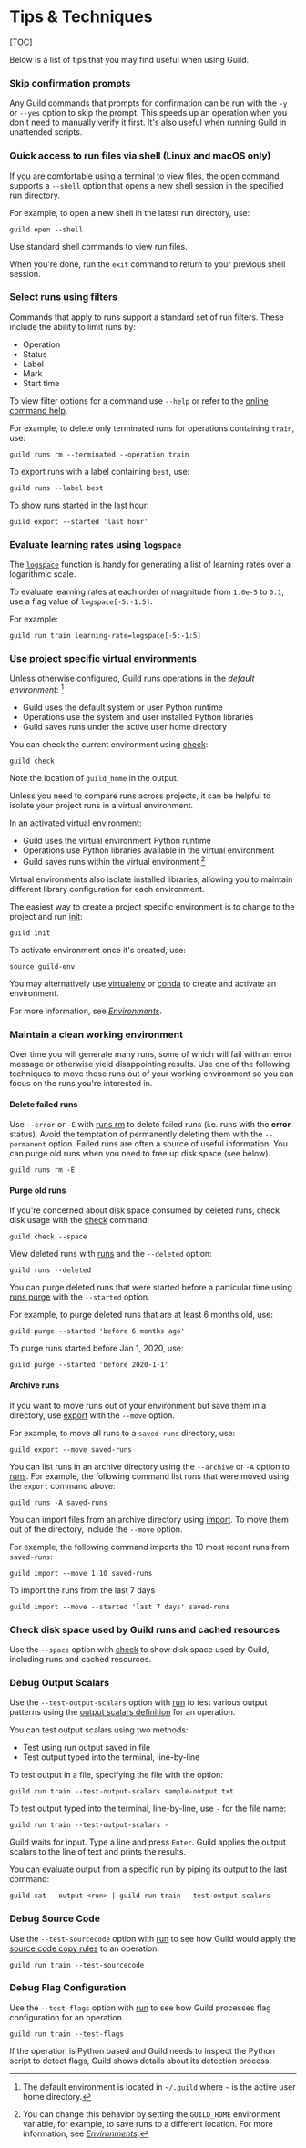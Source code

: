 # Tips & Techniques

[TOC]

Below is a list of tips that you may find useful when using Guild.

### Skip confirmation prompts

Any Guild commands that prompts for confirmation can be run with the
`-y` or `--yes` option to skip the prompt. This speeds up an operation
when you don't need to manually verify it first. It's also useful when
running Guild in unattended scripts.

### Quick access to run files via shell (Linux and macOS only)

If you are comfortable using a terminal to view files, the
[open](cmd:open) command supports a `--shell` option that opens a new
shell session in the specified run directory.

For example, to open a new shell in the latest run directory, use:

``` command
guild open --shell
```

Use standard shell commands to view run files.

When you're done, run the `exit` command to return to your previous
shell session.

### Select runs using filters

Commands that apply to runs support a standard set of run
filters. These include the ability to limit runs by:

- Operation
- Status
- Label
- Mark
- Start time

To view filter options for a command use `--help` or refer to the
[online command help](/commands/index.md).

For example, to delete only terminated runs for operations containing
`train`, use:

``` command
guild runs rm --terminated --operation train
```

To export runs with a label containing `best`, use:

``` command
guild runs --label best
```

To show runs started in the last hour:

``` command
guild export --started 'last hour'
```

### Evaluate learning rates using `logspace`

The [`logspace`](/flags/#logspace) function is handy for generating a
list of learning rates over a logarithmic scale.

To evaluate learning rates at each order of magnitude from `1.0e-5` to
`0.1`, use a flag value of `logspace[-5:-1:5]`.

For example:

``` command
guild run train learning-rate=logspace[-5:-1:5]
```

### Use project specific virtual environments

Unless otherwise configured, Guild runs operations in the *default
environment*: [^default_env]

[^default_env]: The default environment is located in `~/.guild` where
`~` is the active user home directory.

- Guild uses the default system or user Python runtime
- Operations use the system and user installed Python libraries
- Guild saves runs under the active user home directory

You can check the current environment using [check](cmd:check):

``` command
guild check
```

Note the location of ``guild_home`` in the output.

Unless you need to compare runs across projects, it can be helpful to
isolate your project runs in a virtual environment.

In an activated virtual environment:

- Guild uses the virtual environment Python runtime
- Operations use Python libraries available in the virtual environment
- Guild saves runs within the virtual environment [^guild_home_runs]

[^guild_home_runs]: You can change this behavior by setting the
``GUILD_HOME`` environment variable, for example, to save runs to a
different location. For more information, see
[*Environments*](/environments.md).

Virtual environments also isolate installed libraries, allowing you to
maintain different library configuration for each environment.

The easiest way to create a project specific environment is to change
to the project and run [init](cmd:init):

``` command
guild init
```

To activate environment once it's created, use:

``` command
source guild-env
```

You may alternatively use [virtualenv](ref:virtualenv) or
[conda](ref:conda) to create and activate an environment.

For more information, see [*Environments*](/environments.md).

### Maintain a clean working environment

Over time you will generate many runs, some of which will fail with an
error message or otherwise yield disappointing results. Use one of the
following techniques to move these runs out of your working
environment so you can focus on the runs you're interested in.

#### Delete failed runs

Use `--error` or `-E` with [runs rm](cmd:runs-rm) to delete failed
runs (i.e. runs with the **error** status). Avoid the temptation of
permanently deleting them with the `--permanent` option. Failed runs
are often a source of useful information. You can purge old runs when
you need to free up disk space (see below).

``` command
guild runs rm -E
```

#### Purge old runs

If you're concerned about disk space consumed by deleted runs, check
disk usage with the [check](cmd:check) command:

``` command
guild check --space
```

View deleted runs with [runs](cmd:runs) and the `--deleted` option:

``` command
guild runs --deleted
```

You can purge deleted runs that were started before a particular time
using [runs purge](cmd:runs-purge) with the `--started` option.

For example, to purge deleted runs that are at least 6 months old,
use:

``` command
guild purge --started 'before 6 months ago'
```

To purge runs started before Jan 1, 2020, use:

``` command
guild purge --started 'before 2020-1-1'
```

#### Archive runs

If you want to move runs out of your environment but save them in a
directory, use [export](cmd:export) with the `--move` option.

For example, to move all runs to a `saved-runs` directory, use:

``` command
guild export --move saved-runs
```

You can list runs in an archive directory using the `--archive` or
`-A` option to [runs](cmd:runs). For example, the following command
list runs that were moved using the `export` command above:

``` command
guild runs -A saved-runs
```

You can import files from an archive directory using
[import](cmd:import). To move them out of the directory, include the
`--move` option.

For example, the following command imports the 10 most recent runs
from `saved-runs`:

``` command
guild import --move 1:10 saved-runs
```

To import the runs from the last 7 days

``` command
guild import --move --started 'last 7 days' saved-runs
```

### Check disk space used by Guild runs and cached resources

Use the `--space` option with [check](cmd:check) to show disk space
used by Guild, including runs and cached resources.

### Debug Output Scalars

Use the `--test-output-scalars` option with [run](cmd:run) to test
various output patterns using the [output scalars
definition](ref:output-scalars) for an operation.

You can test output scalars using two methods:

- Test using run output saved in file
- Test output typed into the terminal, line-by-line

To test output in a file, specifying the file with the option:

``` command
guild run train --test-output-scalars sample-output.txt
```

To test output typed into the terminal, line-by-line, use ``-`` for
the file name:

``` command
guild run train --test-output-scalars -
```

Guild waits for input. Type a line and press `Enter`. Guild applies
the output scalars to the line of text and prints the results.

You can evaluate output from a specific run by piping its output to
the last command:

``` command
guild cat --output <run> | guild run train --test-output-scalars -
```

### Debug Source Code

Use the `--test-sourcecode` option with [run](cmd:run) to see how
Guild would apply the [source code copy rules](ref:source-code) to an
operation.

``` command
guild run train --test-sourcecode
```

### Debug Flag Configuration


Use the `--test-flags` option with [run](cmd:run) to see how Guild
processes flag configuration for an operation.

``` command
guild run train --test-flags
```

If the operation is Python based and Guild needs to inspect the Python
script to detect flags, Guild shows details about its detection
process.
